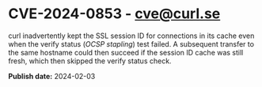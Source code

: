 # CVE-2024-0853 - cve@curl.se

curl inadvertently kept the SSL session ID for connections in its cache even when the verify status (*OCSP stapling*) test failed. A subsequent transfer to
the same hostname could then succeed if the session ID cache was still fresh, which then skipped the verify status check.

**Publish date:** 2024-02-03
